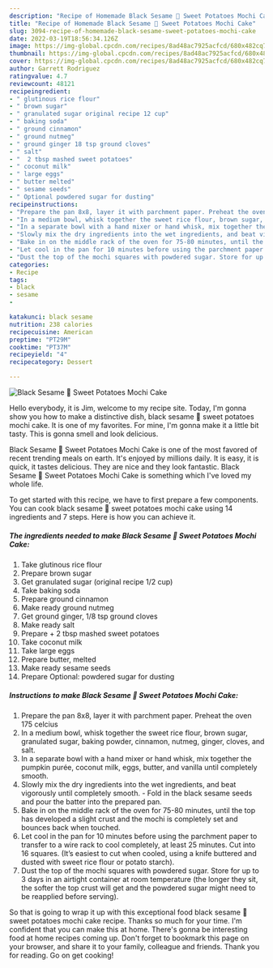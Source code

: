 ```yaml
---
description: "Recipe of Homemade Black Sesame 🍠 Sweet Potatoes Mochi Cake"
title: "Recipe of Homemade Black Sesame 🍠 Sweet Potatoes Mochi Cake"
slug: 3094-recipe-of-homemade-black-sesame-sweet-potatoes-mochi-cake
date: 2022-03-19T18:56:34.126Z
image: https://img-global.cpcdn.com/recipes/8ad48ac7925acfcd/680x482cq70/black-sesame-sweet-potatoes-mochi-cake-recipe-main-photo.jpg
thumbnail: https://img-global.cpcdn.com/recipes/8ad48ac7925acfcd/680x482cq70/black-sesame-sweet-potatoes-mochi-cake-recipe-main-photo.jpg
cover: https://img-global.cpcdn.com/recipes/8ad48ac7925acfcd/680x482cq70/black-sesame-sweet-potatoes-mochi-cake-recipe-main-photo.jpg
author: Garrett Rodriguez
ratingvalue: 4.7
reviewcount: 48121
recipeingredient:
- " glutinous rice flour"
- " brown sugar"
- " granulated sugar original recipe 12 cup"
- " baking soda"
- " ground cinnamon"
- " ground nutmeg"
- " ground ginger 18 tsp ground cloves"
- " salt"
- "  2 tbsp mashed sweet potatoes"
- " coconut milk"
- " large eggs"
- " butter melted"
- " sesame seeds"
- " Optional powdered sugar for dusting"
recipeinstructions:
- "Prepare the pan 8x8, layer it with parchment paper. Preheat the oven 175 celcius"
- "In a medium bowl, whisk together the sweet rice flour, brown sugar, granulated sugar, baking powder, cinnamon, nutmeg, ginger, cloves, and salt."
- "In a separate bowl with a hand mixer or hand whisk, mix together the pumpkin purée, coconut milk, eggs, butter, and vanilla until completely smooth."
- "Slowly mix the dry ingredients into the wet ingredients, and beat vigorously until completely smooth. Fold in the black sesame seeds and pour the batter into the prepared pan."
- "Bake in on the middle rack of the oven for 75-80 minutes, until the top has developed a slight crust and the mochi is completely set and bounces back when touched."
- "Let cool in the pan for 10 minutes before using the parchment paper to transfer to a wire rack to cool completely, at least 25 minutes. Cut into 16 squares. (It’s easiest to cut when cooled, using a knife buttered and dusted with sweet rice flour or potato starch)."
- "Dust the top of the mochi squares with powdered sugar. Store for up to 3 days in an airtight container at room temperature (the longer they sit, the softer the top crust will get and the powdered sugar might need to be reapplied before serving)."
categories:
- Recipe
tags:
- black
- sesame
- 

katakunci: black sesame  
nutrition: 238 calories
recipecuisine: American
preptime: "PT29M"
cooktime: "PT37M"
recipeyield: "4"
recipecategory: Dessert

---
```



![Black Sesame 🍠 Sweet Potatoes Mochi Cake](https://img-global.cpcdn.com/recipes/8ad48ac7925acfcd/680x482cq70/black-sesame-sweet-potatoes-mochi-cake-recipe-main-photo.jpg)

Hello everybody, it is Jim, welcome to my recipe site. Today, I'm gonna show you how to make a distinctive dish, black sesame 🍠 sweet potatoes mochi cake. It is one of my favorites. For mine, I'm gonna make it a little bit tasty. This is gonna smell and look delicious.

Black Sesame 🍠 Sweet Potatoes Mochi Cake is one of the most favored of recent trending meals on earth. It's enjoyed by millions daily. It is easy, it is quick, it tastes delicious. They are nice and they look fantastic. Black Sesame 🍠 Sweet Potatoes Mochi Cake is something which I've loved my whole life.




To get started with this recipe, we have to first prepare a few components. You can cook black sesame 🍠 sweet potatoes mochi cake using 14 ingredients and 7 steps. Here is how you can achieve it.

<!--inarticleads1-->

##### The ingredients needed to make Black Sesame 🍠 Sweet Potatoes Mochi Cake:

1. Take  glutinous rice flour
1. Prepare  brown sugar
1. Get  granulated sugar (original recipe 1/2 cup)
1. Take  baking soda
1. Prepare  ground cinnamon
1. Make ready  ground nutmeg
1. Get  ground ginger, 1/8 tsp ground cloves
1. Make ready  salt
1. Prepare  + 2 tbsp mashed sweet potatoes
1. Take  coconut milk
1. Take  large eggs
1. Prepare  butter, melted
1. Make ready  sesame seeds
1. Prepare  Optional: powdered sugar for dusting




<!--inarticleads2-->

##### Instructions to make Black Sesame 🍠 Sweet Potatoes Mochi Cake:

1. Prepare the pan 8x8, layer it with parchment paper. Preheat the oven 175 celcius
1. In a medium bowl, whisk together the sweet rice flour, brown sugar, granulated sugar, baking powder, cinnamon, nutmeg, ginger, cloves, and salt.
1. In a separate bowl with a hand mixer or hand whisk, mix together the pumpkin purée, coconut milk, eggs, butter, and vanilla until completely smooth.
1. Slowly mix the dry ingredients into the wet ingredients, and beat vigorously until completely smooth. - Fold in the black sesame seeds and pour the batter into the prepared pan.
1. Bake in on the middle rack of the oven for 75-80 minutes, until the top has developed a slight crust and the mochi is completely set and bounces back when touched.
1. Let cool in the pan for 10 minutes before using the parchment paper to transfer to a wire rack to cool completely, at least 25 minutes. Cut into 16 squares. (It’s easiest to cut when cooled, using a knife buttered and dusted with sweet rice flour or potato starch).
1. Dust the top of the mochi squares with powdered sugar. Store for up to 3 days in an airtight container at room temperature (the longer they sit, the softer the top crust will get and the powdered sugar might need to be reapplied before serving).




So that is going to wrap it up with this exceptional food black sesame 🍠 sweet potatoes mochi cake recipe. Thanks so much for your time. I'm confident that you can make this at home. There's gonna be interesting food at home recipes coming up. Don't forget to bookmark this page on your browser, and share it to your family, colleague and friends. Thank you for reading. Go on get cooking!
